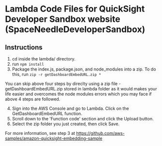 # Lambda Code Files for QuickSight Developer Sandbox website (SpaceNeedleDeveloperSandbox)

## Instructions
1. cd inside the lambda/ directory.
2. run `npm install`
3. Package the index.js, package.json, and node_modules into a zip. 
   To do this, run `zip -r getDashboardEmbedURL.zip *`

You can skip above four steps by direclty using a zip file - getDashboardEmbedURL.zip stored in lambda folder as it would makes your life easier and overcomes the node modules errors which you may face if above 4 steps are followed.

4. Sign into the AWS Console and go to Lambda. Click on the GetDashboardEmbedURL function.
5. Scroll down to the 'Function code' section and click the Upload button.
6. Select the zip folder you just created, then click Save.

For more information, see step 3 at https://github.com/aws-samples/amazon-quicksight-embedding-sample
